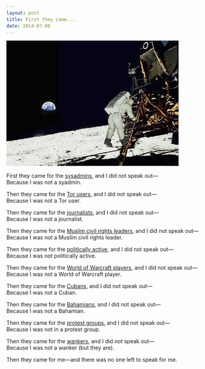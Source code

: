 ```yaml
---
layout: post
title: First they came...
date: 2014-07-09
---
```


![The NSA is spying on every single person in this photo, because everybody in existence is in this photo (except for Neil Armstrong and Michael Collins).](/img/apollo-11.jpg "The NSA is spying on every single person in this photo, because everybody in existence is in this photo (except for Neil Armstrong and Michael Collins).")

First they came for the [sysadmins](http://www.zdnet.com/nsa-targets-sysadmin-personal-accounts-to-exploit-networks-7000027553/), and I did not speak out—<br>
Because I was not a syadmin.

Then they came for the [Tor users](http://www.bbc.co.uk/news/technology-28162273), and I did not speak out—<br>
Because I was not a Tor user.

Then they came for the [journalists](http://thehill.com/blogs/blog-briefing-room/news/316751-snowden-nsa-targeted-journalists-critical-of-government-after-911), and I did not speak out—<br>
Because I was not a journalist.

Then they came for the [Muslim civil rights leaders](https://firstlook.org/theintercept/article/2014/07/09/under-surveillance/), and I did not speak out—<br>
Because I was not a Muslim civil rights leader.

Then they came for the [politically active](http://www.huffingtonpost.com/2014/07/09/nsa-glenn-greenwald_n_5545686.html), and I did not speak out—<br>
Because I was not politically active.

Then they came for the [World of Warcraft players](http://edition.cnn.com/2013/12/09/tech/web/nsa-spying-video-games/), and I did not speak out—<br>
Because I was not a World of Warcraft player.

Then they came for the [Cubans](https://firstlook.org/theintercept/2014/04/04/cuban-twitter-scam-social-media-tool-disseminating-government-propaganda/), and I did not speak out—<br>
Because I was not a Cuban.

Then they came for the [Bahamians](https://firstlook.org/theintercept/2014/05/20/bahamas-wants-know-nsa-recording-phone-calls/), and I did not speak out—<br>
Because I was not a Bahamian.

Then they came for the [protest groups](http://boingboing.net/2014/02/25/nsa-and-gchqs-dirty-tricking.html), and I did not speak out—<br>
Because I was not in a protest group.

Then they came for the [wankers](http://leaksource.info/2013/11/27/pornint-nsa-spies-on-porn-habits-as-part-of-plan-to-discredit-radicalizers/), and I did not speak out—<br>
Because I was not a wanker (but they are).

Then they came for me—and there was no one left to speak for me.
